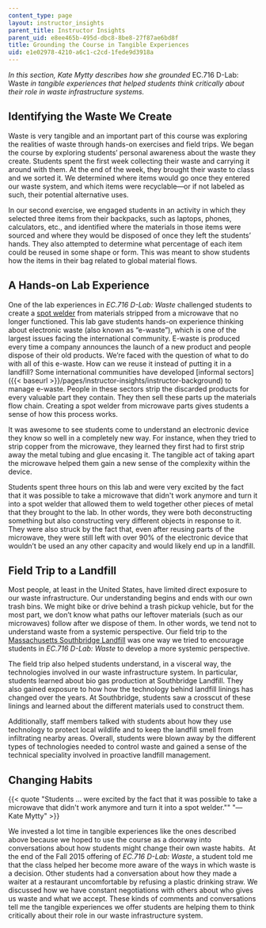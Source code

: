 ```yaml
---
content_type: page
layout: instructor_insights
parent_title: Instructor Insights
parent_uid: e8ee465b-495d-dbc8-8be8-27f87ae6bd8f
title: Grounding the Course in Tangible Experiences
uid: e1e02978-4210-a6c1-c2cd-1fede9d3918a
---
```


_In this section, Kate Mytty describes how she grounded_ EC.716 D-Lab: Waste _in tangible experiences that helped students think critically about their role in waste infrastructure systems._

Identifying the Waste We Create
-------------------------------

Waste is very tangible and an important part of this course was exploring the realities of waste through hands-on exercises and field trips. We began the course by exploring students’ personal awareness about the waste they create. Students spent the first week collecting their waste and carrying it around with them. At the end of the week, they brought their waste to class and we sorted it. We determined where items would go once they entered our waste system, and which items were recyclable—or if not labeled as such, their potential alternative uses.

In our second exercise, we engaged students in an activity in which they selected three items from their backpacks, such as laptops, phones, calculators, etc., and identified where the materials in those items were sourced and where they would be disposed of once they left the students’ hands. They also attempted to determine what percentage of each item could be reused in some shape or form. This was meant to show students how the items in their bag related to global material flows.

A Hands-on Lab Experience
-------------------------

One of the lab experiences in _EC.716 D-Lab: Waste_ challenged students to create a [spot welder](https://en.wikipedia.org/wiki/Spot_welding) from materials stripped from a microwave that no longer functioned. This lab gave students hands-on experience thinking about electronic waste (also known as “e-waste”), which is one of the largest issues facing the international community. E-waste is produced every time a company announces the launch of a new product and people dispose of their old products. We’re faced with the question of what to do with all of this e-waste. How can we reuse it instead of putting it in a landfill? Some international communities have developed [informal sectors]({{< baseurl >}}/pages/instructor-insights/instructor-background) to manage e-waste. People in these sectors strip the discarded products for every valuable part they contain. They then sell these parts up the materials flow chain. Creating a spot welder from microwave parts gives students a sense of how this process works.

It was awesome to see students come to understand an electronic device they know so well in a completely new way. For instance, when they tried to strip copper from the microwave, they learned they first had to first strip away the metal tubing and glue encasing it. The tangible act of taking apart the microwave helped them gain a new sense of the complexity within the device.

Students spent three hours on this lab and were very excited by the fact that it was possible to take a microwave that didn't work anymore and turn it into a spot welder that allowed them to weld together other pieces of metal that they brought to the lab. In other words, they were both deconstructing something but also constructing very different objects in response to it. They were also struck by the fact that, even after reusing parts of the microwave, they were still left with over 90% of the electronic device that wouldn’t be used an any other capacity and would likely end up in a landfill.

Field Trip to a Landfill
------------------------

Most people, at least in the United States, have limited direct exposure to our waste infrastructure. Our understanding begins and ends with our own trash bins. We might bike or drive behind a trash pickup vehicle, but for the most part, we don’t know what paths our leftover materials (such as our microwaves) follow after we dispose of them. In other words, we tend not to understand waste from a systemic perspective. Our field trip to the [Massachusetts Southbridge Landfill](https://wastebits.com/locator/location/southbridge-landfill) was one way we tried to encourage students in _EC.716 D-Lab: Waste_ to develop a more systemic perspective.

The field trip also helped students understand, in a visceral way, the technologies involved in our waste infrastructure system. In particular, students learned about bio gas production at Southbridge Landfill. They also gained exposure to how how the technology behind landfill linings has changed over the years. At Southbridge, students saw a crosscut of these linings and learned about the different materials used to construct them.

Additionally, staff members talked with students about how they use technology to protect local wildlife and to keep the landfill smell from infiltrating nearby areas. Overall, students were blown away by the different types of technologies needed to control waste and gained a sense of the technical speciality involved in proactive landfill management.

Changing Habits
---------------

{{< quote "Students ... were excited by the fact that it was possible to take a microwave that didn't work anymore and turn it into a spot welder.&quot;" "— Kate Mytty" >}}

We invested a lot time in tangible experiences like the ones described above because we hoped to use the course as a doorway into conversations about how students might change their own waste habits.  At the end of the Fall 2015 offering of _EC.716 D-Lab: Waste_, a student told me that the class helped her become more aware of the ways in which waste is a decision. Other students had a conversation about how they made a waiter at a restaurant uncomfortable by refusing a plastic drinking straw. We discussed how we have constant negotiations with others about who gives us waste and what we accept. These kinds of comments and conversations tell me the tangible experiences we offer students are helping them to think critically about their role in our waste infrastructure system.
